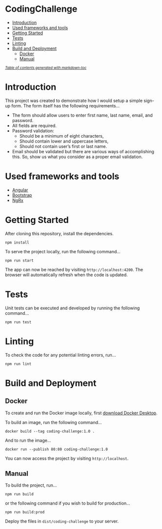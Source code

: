 # CodingChallenge

- [Introduction](#introduction)
- [Used frameworks and tools](#used-frameworks-and-tools)
- [Getting Started](#getting-started)
- [Tests](#tests)
- [Linting](#linting)
- [Build and Deployment](#build-and-deployment)
  * [Docker](#docker)
  * [Manual](#manual)

<small><i><a href='http://ecotrust-canada.github.io/markdown-toc/'>Table of contents generated with markdown-toc</a></i></small>

# Introduction

This project was created to demonstrate how I would setup a simple sign-up form. The form itself has the following requirements...

* The form should allow users to enter first name, last name, email, and password.
* All fields are required.
* Password validation:
  * Should be a minimum of eight characters,
  * Should contain lower and uppercase letters,
  * Should not contain user’s first or last name.
* Email should be validated but there are various ways of accomplishing this. So, show us what you consider as a proper email validation.

# Used frameworks and tools
* [Angular](http://angular.io/)
* [Bootstrap](https://getbootstrap.com/)
* [NgRx](https://ngrx.io/)

# Getting Started

After cloning this repository, install the dependencies.
```
npm install
```

To serve the project locally, run the following command...
```
npm run start
```
The app can now be reached by visiting `http://localhost:4200`. The browser will automatically refresh when the code is updated.

# Tests
Unit tests can be executed and developed by running the following command...
```
npm run test
```

# Linting
To check the code for any potential linting errors, run...
```
npm run lint
```

# Build and Deployment

## Docker
To create and run the Docker image locally, first [download Docker Desktop](https://www.docker.com/get-started).

To build an image, run the following command...
```
docker build --tag coding-challenge:1.0 .
```

And to run the image...
```
docker run --publish 80:80 coding-challenge:1.0  
```

You can now access the project by visiting `http://localhost`.

## Manual
To build the project, run...
```
npm run build
```

or the following command if you wish to build for production...
```
npm run build:prod
```

Deploy the files in `dist/coding-challenge` to your server.
